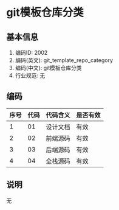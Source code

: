 # git模板仓库分类

## 基本信息

1. 编码ID: 2002
2. 编码(英文): git_template_repo_category
3. 编码(中文): git模板仓库分类
4. 行业规范: 无

## 编码

| 序号 | 代码 | 代码含义 | 是否有效 |
| ---- | ---- | -------- | -------- |
| 1    | 01   | 设计文档 | 有效     |
| 2    | 02   | 前端源码 | 有效     |
| 3    | 03   | 后端源码 | 有效     |
| 4    | 04   | 全栈源码 | 有效     |

## 说明

无